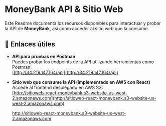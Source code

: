 # MoneyBank API & Sitio Web

Este Readme documenta los recursos disponibles para interactuar y probar la API de **MoneyBank**, así como acceder al sitio web que la consume.

## 🔗 Enlaces útiles

- **API para pruebas en Postman**  
  Puedes probar los endpoints de la API utilizando herramientas como Postman:  
  [http://34.219.147.164/api](http://34.219.147.164/api)

- **Sitio web que consume la API (implementado en AWS con React)**  
  Accede al frontend desplegado en AWS S3:  
  [http://sitioweb-react-moneybank.s3-website-us-west-2.amazonaws.com](http://sitioweb-react-moneybank.s3-website-us-west-2.amazonaws.com)
  
  http://sitioweb-react-moneybank.s3-website-us-west-2.amazonaws.com

